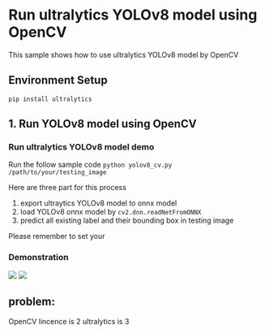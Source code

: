 # Run ultralytics YOLOv8 model using OpenCV
This sample shows how to use ultralytics YOLOv8 model by OpenCV

## Environment Setup
`pip install ultralytics`

## 1. Run YOLOv8 model using OpenCV
### Run ultralytics YOLOv8 model demo
Run the follow sample code
`python yolov8_cv.py /path/to/your/testing_image`

Here are three part for this process
1. export ultraytics YOLOv8 model to onnx model
2. load YOLOv8 onnx model by `cv2.dnn.readNetFromONNX`
3. predict all existing label and their bounding box in  testing image

Please remember to set your 


### Demonstration
![](https://hackmd.io/_uploads/Syxlow8bT.jpg)
![](https://hackmd.io/_uploads/ryrSoPLW6.jpg)

## problem:
OpenCV lincence is 2
ultralytics is 3
